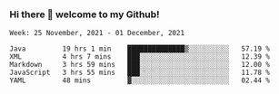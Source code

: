### Hi there 👋 welcome to my Github! 

<!--START_SECTION:waka-->
```text
Week: 25 November, 2021 - 01 December, 2021

Java         19 hrs 1 min    ██████████████▒░░░░░░░░░░   57.19 % 
XML          4 hrs 7 mins    ███░░░░░░░░░░░░░░░░░░░░░░   12.39 % 
Markdown     3 hrs 59 mins   ███░░░░░░░░░░░░░░░░░░░░░░   12.00 % 
JavaScript   3 hrs 55 mins   ███░░░░░░░░░░░░░░░░░░░░░░   11.78 % 
YAML         48 mins         ▓░░░░░░░░░░░░░░░░░░░░░░░░   02.44 % 
```
<!--END_SECTION:waka-->
